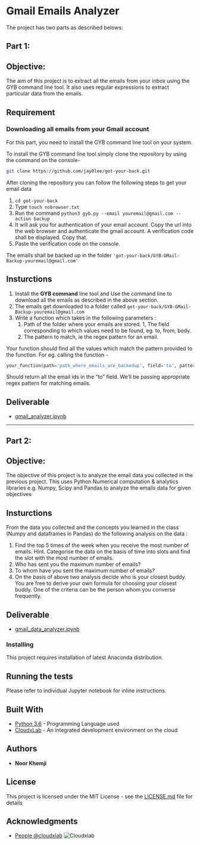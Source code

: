 # **Gmail Emails Analyzer**

The project has two parts as described belows:

## **Part 1:** 

## Objective:

The aim of this project is to extract all the emails from your inbox using the GYB command line tool. It also uses regular expressions to extract particular data from the emails.

## Requirement

### Downloading all emails from your Gmail account

For this part, you need to install the GYB command line tool on your system.

To install the GYB command line tool simply clone the repository by using the command on the console-

```bash
git clone https://github.com/jay0lee/got-your-back.git
```

After cloning the repository you can follow the following steps to get your email data

1. `cd got-your-back`
2. Type `touch nobrowser.txt`
3. Run the command `python3 gyb.py --email youremail@gmail.com --action backup`
4. It will ask you for authentication of your email account. Copy the url into the web browser and authenticate the gmail account. A verification code shall be displayed. Copy that.
5. Paste the verification code on the console.

The emails shall be backed up in the folder `'got-your-back/GYB-GMail-Backup-youremail@gmail.com'`


## Insturctions

1. Install the **GYB command** line tool and Use the command line to download all the emails as described in the above section.
2. The emails get downloaded to a folder called `got-your-back/GYB-GMail-Backup-youremail@gmail.com`
3. Write a function which takes in the following parameters :
    1. Path of the folder where your emails are stored. 1, The field corresponding to which values need to be found, eg. to, from, body.
    2. The pattern to match, ie the regex pattern for an email.

Your function should find all the values which match the pattern provided to the function. For eg. calling the function -

```python
your_function(path='path_where_emails_are_backedup', field='to', pattern='regexpattern')
```

Should return all the email ids in the “to” field. We’ll be passing appropriate regex pattern for matching emails.

## Deliverable

* [gmail_analyzer.ipynb](https://github.com/noorrocks/gmail-emails-analyzer/blob/master/gmail_analyzer.ipynb)

---

## **Part 2:** 

## Objective:

The objective of this project is to analyze the email data you collected in the previous project. This uses Python Numerical computation & analytics libraries e.g. Numpy, Scipy and Pandas to analyze the emails data for given objectives

## Insturctions

From the data you collected and the concepts you learned in the class (Numpy and dataframes in Pandas) do the following analysis on the data :

1. Find the top 5 times of the week when you receive the most number of emails. Hint. Categorise the data on the basis of time into slots and find the slot with the most number of emails.
2. Who has sent you the maximum number of emails?
3. To whom have you sent the maximum number of emails?
4. On the basis of above two analysis decide who is your closest buddy. You are free to derive your own formula for choosing your closest buddy. One of the criteria can be the person whom you converse frequently.

## Deliverable

* [gmail_data_analyzer.ipynb](https://github.com/noorrocks/gmail-emails-analyzer/blob/master/gmail_data_analyzer.ipynb)

### Installing

This project requires installation of latest Anaconda distribution.

## Running the tests

Please refer to individual Jupyter notebook for inline instructions.

## Built With

* [Python 3.6](https://www.python.org/downloads/release/python-364/) - Programming Language used
* [CloudxLab](https://cloudxlab.com/lab//) - An integrated development environment on the cloud

## Authors

* **Noor Khemji** 

## License

This project is licensed under the MIT License - see the [LICENSE.md](LICENSE.md) file for details

## Acknowledgments

* [People @cloudxlab](https://cloudxlab.com)
![Cloudxlab](https://cloudxlab.com/static/cxl/images/logo.png "CloudxLab")
